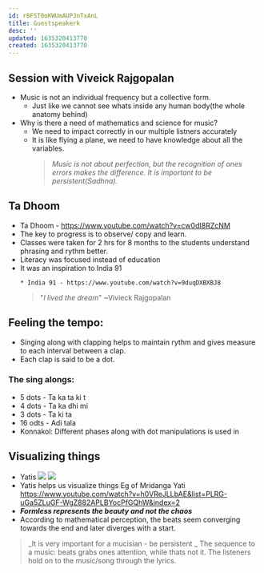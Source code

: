 ```yaml
---
id: r8FST0oKWUmAUPJnTxAnL
title: Guestspeakerk
desc: ''
updated: 1635320413770
created: 1635320413770
---
```

## Session with Viveick Rajgopalan

- Music is not an individual frequency but a collective form. 
  - Just like we cannot see whats inside any human body(the whole anatomy behind)
- Why is there a need of mathematics and science for music?
  - We need to impact correctly in our multiple listners accurately
  - It is like flying a plane, we need to have knowledge about all the variables.
    > _Music is not about perfection, but the recognition of ones errors makes the difference. It is important to be persistent(Sadhna)._

## Ta Dhoom

- Ta Dhoom - <https://www.youtube.com/watch?v=cw0dI8RZcNM>
- The key to progress is to observe/ copy and learn.
- Classes were taken for 2 hrs for 8 months to the students understand phrasing and rythm better.
- Literacy was focused instead of education 
- It was an inspiration to India 91
  ```
  * India 91 - https://www.youtube.com/watch?v=9duqDXBXBJ8
  ```
  > "_I lived the dream_" ~Vivieck Rajgopalan

## Feeling the tempo:

- Singing along with clapping helps to maintain rythm and gives measure to each interval between a clap.
- Each clap is said to be a dot.

### The sing alongs:

- 5 dots - Ta ka ta ki t 
- 4 dots - Ta ka dhi mi
- 3 dots - Ta ki ta
- 16 odts - Adi tala
- Konnakol: Different phases along with dot manipulations is used in

## Visualizing things

- Yatis
  ![](/assets/images/2021-09-09-12-29-03.png) 
  ![](/assets/images/2021-09-09-12-31-20.png)
- Yatis helps us visualize things 
  Eg of Mridanga Yati
  <https://www.youtube.com/watch?v=h0VReJLLbAE&list=PLRG-uGa5ZLuGF-WgZ882APLBYocPfGQhW&index=2>
- **_Formless represents the beauty and not the chaos_**
- According to mathematical perception, the beats seem converging towards the end and later diverges with a start.

> _It is very important for a mucisian - be persistent _
> The sequence to a music: beats grabs ones attention, while thats not it. The listeners hold on to the music/song through the lyrics.

